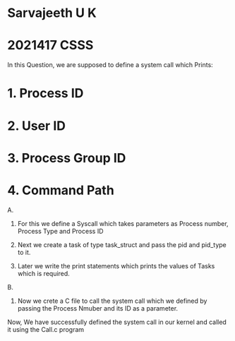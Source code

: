 # Sarvajeeth U K
# 2021417 CSSS

In this Question, we are supposed to define a system call which Prints:
#   1. Process ID
#   2. User ID
#   3. Process Group ID
#   4. Command Path
A.

1. For this we define a Syscall which takes parameters as Process number, Process Type and Process ID

2. Next we create a task of type task_struct and pass the pid and pid_type to it.

3. Later we write the print statements which prints the values of Tasks which is required.

B.

1. Now we crete a C file to call the system call which we defined by passing the Process Nmuber and its ID as a parameter.

Now, We have successfully defined the system call in our kernel and called it using the Call.c program